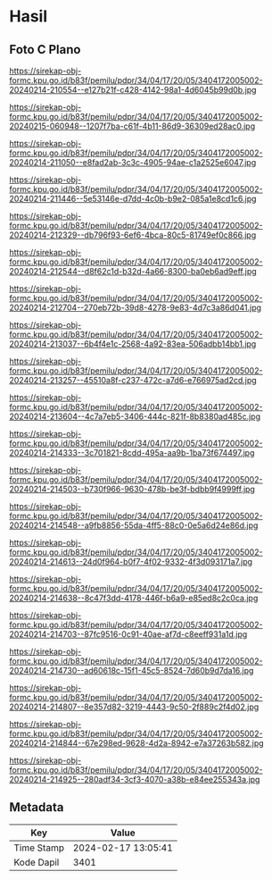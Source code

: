 # Hasil

## Foto C Plano

https://sirekap-obj-formc.kpu.go.id/b83f/pemilu/pdpr/34/04/17/20/05/3404172005002-20240214-210554--e127b21f-c428-4142-98a1-4d6045b99d0b.jpg

https://sirekap-obj-formc.kpu.go.id/b83f/pemilu/pdpr/34/04/17/20/05/3404172005002-20240215-060948--1207f7ba-c61f-4b11-86d9-36309ed28ac0.jpg

https://sirekap-obj-formc.kpu.go.id/b83f/pemilu/pdpr/34/04/17/20/05/3404172005002-20240214-211050--e8fad2ab-3c3c-4905-94ae-c1a2525e6047.jpg

https://sirekap-obj-formc.kpu.go.id/b83f/pemilu/pdpr/34/04/17/20/05/3404172005002-20240214-211446--5e53146e-d7dd-4c0b-b9e2-085a1e8cd1c6.jpg

https://sirekap-obj-formc.kpu.go.id/b83f/pemilu/pdpr/34/04/17/20/05/3404172005002-20240214-212329--db796f93-6ef6-4bca-80c5-81749ef0c866.jpg

https://sirekap-obj-formc.kpu.go.id/b83f/pemilu/pdpr/34/04/17/20/05/3404172005002-20240214-212544--d8f62c1d-b32d-4a66-8300-ba0eb6ad9eff.jpg

https://sirekap-obj-formc.kpu.go.id/b83f/pemilu/pdpr/34/04/17/20/05/3404172005002-20240214-212704--270eb72b-39d8-4278-9e83-4d7c3a86d041.jpg

https://sirekap-obj-formc.kpu.go.id/b83f/pemilu/pdpr/34/04/17/20/05/3404172005002-20240214-213037--6b4f4e1c-2568-4a92-83ea-506adbb14bb1.jpg

https://sirekap-obj-formc.kpu.go.id/b83f/pemilu/pdpr/34/04/17/20/05/3404172005002-20240214-213257--45510a8f-c237-472c-a7d6-e766975ad2cd.jpg

https://sirekap-obj-formc.kpu.go.id/b83f/pemilu/pdpr/34/04/17/20/05/3404172005002-20240214-213604--4c7a7eb5-3406-444c-821f-8b8380ad485c.jpg

https://sirekap-obj-formc.kpu.go.id/b83f/pemilu/pdpr/34/04/17/20/05/3404172005002-20240214-214333--3c701821-8cdd-495a-aa9b-1ba73f674497.jpg

https://sirekap-obj-formc.kpu.go.id/b83f/pemilu/pdpr/34/04/17/20/05/3404172005002-20240214-214503--b730f966-9630-478b-be3f-bdbb9f4999ff.jpg

https://sirekap-obj-formc.kpu.go.id/b83f/pemilu/pdpr/34/04/17/20/05/3404172005002-20240214-214548--a9fb8856-55da-4ff5-88c0-0e5a6d24e86d.jpg

https://sirekap-obj-formc.kpu.go.id/b83f/pemilu/pdpr/34/04/17/20/05/3404172005002-20240214-214613--24d0f964-b0f7-4f02-9332-4f3d093171a7.jpg

https://sirekap-obj-formc.kpu.go.id/b83f/pemilu/pdpr/34/04/17/20/05/3404172005002-20240214-214638--8c47f3dd-4178-446f-b6a9-e85ed8c2c0ca.jpg

https://sirekap-obj-formc.kpu.go.id/b83f/pemilu/pdpr/34/04/17/20/05/3404172005002-20240214-214703--87fc9516-0c91-40ae-af7d-c8eeff931a1d.jpg

https://sirekap-obj-formc.kpu.go.id/b83f/pemilu/pdpr/34/04/17/20/05/3404172005002-20240214-214730--ad60618c-15f1-45c5-8524-7d60b9d7da16.jpg

https://sirekap-obj-formc.kpu.go.id/b83f/pemilu/pdpr/34/04/17/20/05/3404172005002-20240214-214807--8e357d82-3219-4443-9c50-2f889c2f4d02.jpg

https://sirekap-obj-formc.kpu.go.id/b83f/pemilu/pdpr/34/04/17/20/05/3404172005002-20240214-214844--67e298ed-9628-4d2a-8942-e7a37263b582.jpg

https://sirekap-obj-formc.kpu.go.id/b83f/pemilu/pdpr/34/04/17/20/05/3404172005002-20240214-214925--280adf34-3cf3-4070-a38b-e84ee255343a.jpg


## Metadata

| Key        | Value               |
| ---------- | ------------------- |
| Time Stamp | 2024-02-17 13:05:41 |
| Kode Dapil | 3401                |



